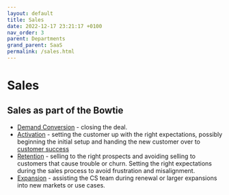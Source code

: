 ```yaml
---
layout: default
title: Sales
date: 2022-12-17 23:21:17 +0100
nav_order: 3
parent: Departments
grand_parent: SaaS
permalink: /sales.html
---
```


# Sales

## Sales as part of the Bowtie

- [Demand Conversion](/demand_conversion.html) - closing the deal.
- [Activation](/activation.html) - setting the customer up with the right expectations, possibly beginning the initial setup and handing the new customer over to [customer success](/cs.html)
- [Retention](/activation.html) - selling to the right prospects and avoiding selling to customers that cause trouble or churn. Setting the right expectations during the sales process to avoid frustration and misalignment.
- [Expansion](/activation.html) - assisting the CS team during renewal or larger expansions into new markets or use cases.
